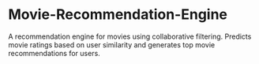 # Movie-Recommendation-Engine
A recommendation engine for movies using collaborative filtering. Predicts movie ratings based on user similarity and generates top movie recommendations for users.
